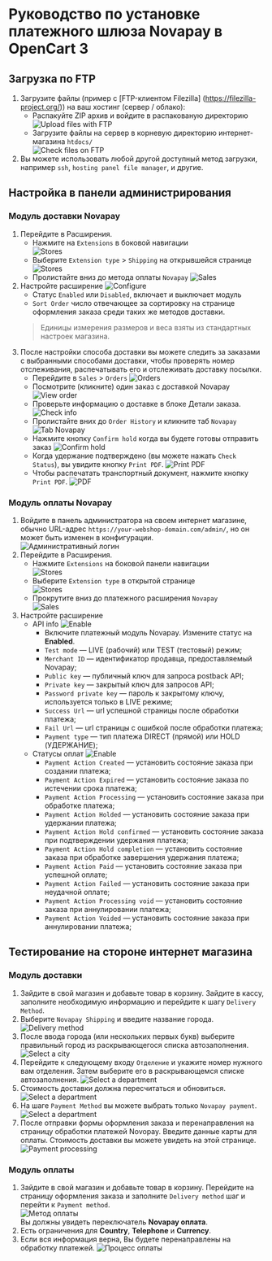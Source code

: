 # Руководство по установке платежного шлюза Novapay в OpenCart 3

## Загрузка по FTP

1. Загрузите файлы (пример с [FTP-клиентом Filezilla] (https://filezilla-project.org/)) на ваш хостинг (сервер / облако):
    - Распакуйте ZIP архив и войдите в распакованую директорию  
    ![Upload files with FTP](images/en/21-FTP-Unpack.png)
    - Загрузите файлы на сервер в корневую директорию интернет-магазина `htdocs/`  
    ![Check files on FTP](images/en/22-FTP-Upload.png)
1. Вы можете использовать любой другой доступный метод загрузки, например `ssh`, `hosting panel file manager`, и другие.

## Настройка в панели администрирования

### Модуль доставки Novapay

1. Перейдите в Расширения.
    - Нажмите на `Extensions` в боковой навигации  
    ![Stores](images/en/02-Admin-Menu-Extensions.png)
    - Выберите `Extension type` > `Shipping` на открывшейся странице
    ![Stores](images/en/41-Admin-Extensions-Delivery.png)
    - Пролистайте вниз до метода оплаты `Novapay`
    ![Sales](images/en/42-Admin-Novapay-Delivery-settings.png)
1. Настройте расширение
    ![Configure](images/en/43-Admin-Novapay-Delivery-configure.png)
    - Статус `Enabled` или `Disabled`, включает и выключает модуль
    - `Sort Order` число отвечающее за сортировку на странице оформления заказа среди таких же методов доставки.
    > Единицы измерения размеров и веса взяты из стандартных настроек магазина.
1. После настройки способа доставки вы можете следить за заказами с выбранными способами доставки, чтобы проверять номер отслеживания, распечатывать его и отслеживать доставку посылки.
    - Перейдите в `Sales` > `Orders`
    ![Orders](images/en/44-Admin-Orders.png)
    - Посмотрите (кликните) один заказ с доставкой Novapay
    ![View order](images/en/45-Admin-View-Order.png)
    - Проверьте информацию о доставке в блоке Детали заказа.
    ![Check info](images/en/46-Admin-Check-Delivery.png)
    - Пролистайте вних до `Order History` и кликните таб `Novapay`
    ![Tab Novapay](images/en/47-Admin-Tab-Novapay.png)
    - Нажмите кнопку `Confirm hold` когда вы будете готовы отправить заказ
    ![Confirm hold](images/en/48-Admin-Confirm-Hold.png)
    - Когда удержание подтверждено (вы можете нажать `Check Status`), вы увидите кнопку `Print PDF`.
    ![Print PDF](images/en/49-Admin-Print-PDF.png)
    - Чтобы распечатать транспортный документ, нажмите кнопку `Print PDF`.
    ![PDF](images/en/50-Admin-PDF.png)


### Модуль оплаты Novapay

1. Войдите в панель администратора на своем интернет магазине, обычно URL-адрес `https://your-webshop-domain.com/admin/`, но он может быть изменен в конфигурации.  
![Административный логин](images/en/01-Admin-Login.png)
1. Перейдите в Расширения.
    - Нажмите `Extensions` на боковой панели навигации  
    ![Stores](images/en/02-Admin-Menu-Extensions.png)
    - Выберите `Extension type` в открытой странице  
    ![Stores](images/en/03-Admin-Extensions-Payments.png)
    - Прокрутите вниз до платежного расширения `Novapay`  
    ![Sales](images/en/06-Admin-Novapay-settings.png)
1. Настройте расширение
    - API info
    ![Enable](images/en/07-Admin-Novapay-API.png)
	    - Включите платежный модуль Novapay. Измените статус на **Enabled**.  
        - `Test mode` — LIVE (рабочий) или TEST (тестовый) режим;
        - `Merchant ID` — идентификатор продавца, предоставляемый Novapay;
        - `Public key` — публичный ключ для запроса postback API;
        - `Private key` — закрытый ключ для запросов API;
        - `Password private key` — пароль к закрытому ключу, используется только в LIVE режиме;
        - `Success Url` — url успешной страницы после обработки платежа;
        - `Fail Url` — url страницы с ошибкой после обработки платежа;
        - `Payment type` — тип платежа DIRECT (прямой) или HOLD (УДЕРЖАНИЕ);
	- Статусы оплат
    ![Enable](images/en/08-Admin-Novapay-Status.png)
        - `Payment Action Created` — установить состояние заказа при создании платежа;
        - `Payment Action Expired` — установить состояние заказа по истечении срока платежа;
        - `Payment Action Processing` — установить состояние заказа при обработке платежа;
        - `Payment Action Holded` — установить состояние заказа при удержании платежа;
        - `Payment Action Hold confirmed` — установить состояние заказа при подтверждении удержания платежа;
        - `Payment Action Hold completion` — установить состояние заказа при обработке	завершения удержания платежа;
        - `Payment Action Paid` — установить состояние заказа при успешной оплате;
        - `Payment Action Failed` — установить состояние заказа при неудачной оплате;
        - `Payment Action Processing void` — установить состояние заказа при аннулировании платежа;
        - `Payment Action Voided` — установить состояние заказа при аннулировании платежа;

## Тестирование на стороне интернет магазина

### Модуль доставки
1. Зайдите в свой магазин и добавьте товар в корзину. Зайдите в кассу, заполните необходимую информацию и перейдите к шагу `Delivery Method`.
1. Выберите `Novapay Shipping` и введите название города.
![Delivery method](images/en/49-Front-Delivery-Method.png)
1. После ввода города (или нескольких первых букв) выберите правильный город из раскрывающегося списка автозаполнения.
![Select a city](images/en/50-Front-Select-City.png)
1. Перейдите к следующему входу `Отделение` и укажите номер нужного вам отделения. Затем выберите его в раскрывающемся списке автозаполнения.
![Select a department](images/en/51-Front-Select-Department.png)
1. Стоимость доставки должна пересчитаться и обновиться.
![Select a department](images/en/52-Front-Shipping-Cost.png)
1. На шаге `Payment Method` вы можете выбрать только `Novapay payment`.
![Select a department](images/en/53-Front-Select-Payment.png)
1. После отправки формы оформления заказа и перенаправления на страницу обработки платежей Novopay. Введите данные карты для оплаты. Стоимость доставки вы можете увидеть на этой странице.
![Payment processing](images/en/54-Front-Payment-Processing.png)

### Модуль оплаты
1. Зайдите в свой магазин и добавьте товар в корзину. Перейдите на страницу оформления заказа и заполните `Delivery method` шаг и перейти к `Payment method`.  
![Метод оплаты](images/en/31-Front-Reviews-and-Payments.png)  
Вы должны увидеть переключатель **Novapay оплата**.
1. Есть ограничения для **Country**, **Telephone** и **Currency**. 
1. Если вся информация верна, Вы будете перенаправлены на обработку платежей.
![Процесс оплаты](images/en/32-Front-Limitations.png)